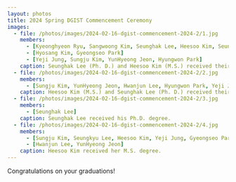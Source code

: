 ```yaml
---
layout: photos
title: 2024 Spring DGIST Commencement Ceremony
images:
  - file: /photos/images/2024-02-16-dgist-commencement-2024-2/1.jpg
    members:  
      - [Kyeonghyeon Ryu, Sangwoong Kim, Seunghak Lee, Heesoo Kim, Seungkyu Lee, Minho Kim, Hwanjun Lee]
      - [Hyosang Kim, Gyeongseo Park]
      - [Yeji Jung, Sungju Kim, YunHyeong Jeon, Hyungwon Park]
    caption: Seunghak Lee (Ph. D.) and Heesoo Kim (M.S.) received their degrees.
  - file: /photos/images/2024-02-16-dgist-commencement-2024-2/2.jpg
    members:  
      - [Sungju Kim, YunHyeong Jeon, Hwanjun Lee, Hyungwon Park, Yeji Jung, Heesoo Kim, Seunghak Lee, Seungkyu Lee, Seonmu Oh]
    caption: Heesoo Kim (M.S.) and Seunghak Lee (Ph. D.) received their degrees.
  - file: /photos/images/2024-02-16-dgist-commencement-2024-2/3.jpg
    members:  
      - [Seunghak Lee]
    caption: Seunghak Lee received his Ph.D. degree.
  - file: /photos/images/2024-02-16-dgist-commencement-2024-2/4.jpg
    members:  
      - [Sungju Kim, Seungkyu Lee, Heesoo Kim, Yeji Jung, Gyeongseo Park]
      - [Hwanjun Lee, YunHyeong Jeon]
    caption: Heesoo Kim received her M.S. degree.
---
```


Congratulations on your graduations!